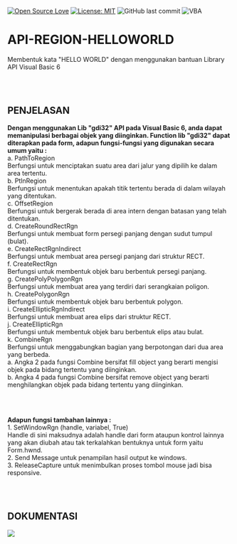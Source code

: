[![Open Source Love](https://badges.frapsoft.com/os/v1/open-source.svg?style=flat)](https://github.com/ellerbrock/open-source-badges/)
[![License: MIT](https://img.shields.io/badge/License-MIT-green.svg)](https://opensource.org/licenses/MIT)
![GitHub last commit](https://img.shields.io/github/last-commit/devancakra/APLIKASI-RFID-BOT-ABSENSI-AUTO-INPUT-DATABASE)
![VBA](https://img.shields.io/badge/visual-basic6-blue.svg?&style=flat&logo=VB6&logoColor=%23F7DF1E)

# API-REGION-HELLOWORLD
Membentuk kata "HELLO WORLD" dengan menggunakan bantuan Library API Visual Basic 6

<br>
<br>

## PENJELASAN
<p><b>Dengan menggunakan Lib "gdi32" API pada Visual Basic 6, anda dapat memanipulasi berbagai objek yang diinginkan. Function lib "gdi32" dapat diterapkan pada form, adapun fungsi-fungsi yang digunakan secara umum yaitu :</b><br>
a. PathToRegion<br>
Berfungsi untuk menciptakan suatu area dari jalur yang dipilih ke dalam area tertentu.<br>
b. PtlnRegion<br>
Berfungsi untuk menentukan apakah titik tertentu berada di dalam wilayah yang ditentukan.<br>
c. OffsetRegion<br>
Berfungsi untuk bergerak berada di area intern dengan batasan yang telah ditentukan.<br>
d. CreateRoundRectRgn<br>
Berfungsi untuk membuat form persegi panjang dengan sudut tumpul (bulat).<br>
e. CreateRectRgnIndirect<br>
Berfungsi untuk membuat area persegi panjang dari struktur RECT.<br>
f. CreateRectRgn<br>
Berfungsi untuk membentuk objek baru berbentuk persegi panjang.<br>
g. CreatePolyPolygonRgn<br>
Berfungsi untuk membuat area yang terdiri dari serangkaian poligon.<br>
h. CreatePolygonRgn<br>
Berfungsi untuk membentuk objek baru berbentuk polygon.<br>
i. CreateEllipticRgnIndirect<br>
Berfungsi untuk membuat area elips dari struktur RECT.<br>
j. CreateEllipticRgn<br>
Berfungsi untuk membentuk objek baru berbentuk elips atau bulat.<br>
k. CombineRgn<br>
Berfungsi untuk menggabungkan bagian yang berpotongan dari dua area yang berbeda.<br>
a. Angka 2 pada fungsi Combine bersifat fill object yang berarti mengisi objek pada bidang tertentu yang diinginkan.<br>
b. Angka 4 pada fungsi Combine bersifat remove object yang berarti menghilangkan objek pada bidang tertentu yang diinginkan.</p><br><br>
  
<p><b>Adapun fungsi tambahan lainnya :</b><br>
1. SetWindowRgn (handle, variabel, True)<br>
Handle di sini maksudnya adalah handle dari form ataupun kontrol lainnya yang akan diubah atau tak terkalahkan bentuknya untuk form yaitu Form.hwnd.<br>
2. Send Message untuk penampilan hasil output ke windows.<br>
3. ReleaseCapture untuk menimbulkan proses tombol mouse jadi bisa responsive.</p>

<br>
<br>

## DOKUMENTASI
<img src="https://user-images.githubusercontent.com/54527592/101258632-59e7a300-3756-11eb-9db8-4d554fe43307.jpg"/>
